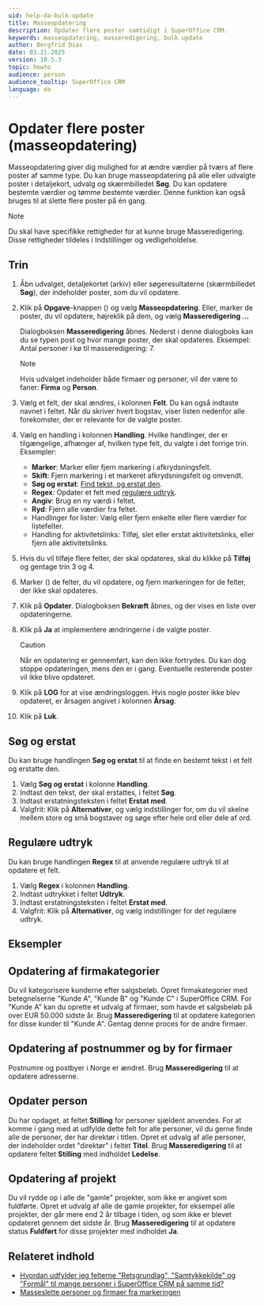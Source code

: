 ```yaml
---
uid: help-da-bulk-update
title: Masseopdatering
description: Opdater flere poster samtidigt i SuperOffice CRM.
keywords: masseopdatering, masseredigering, bulk update
author: Bergfrid Dias
date: 03.21.2025
version: 10.5.3
topic: howto
audience: person
audience_tooltip: SuperOffice CRM
language: da
---
```


# Opdater flere poster (masseopdatering)

Masseopdatering giver dig mulighed for at ændre værdier på tværs af flere poster af samme type. Du kan bruge masseopdatering på alle eller udvalgte poster i detaljekort, udvalg og skærmbilledet **Søg**. Du kan opdatere bestemte værdier og tømme bestemte værdier. Denne funktion kan også bruges til at slette flere poster på én gang.

> [!NOTE]
> Du skal have specifikke rettigheder for at kunne bruge Masseredigering. Disse rettigheder tildeles i Indstillinger og vedligeholdelse.

## Trin

1. Åbn udvalget, detaljekortet (arkiv) eller søgeresultaterne (skærmbilledet **Søg**), der indeholder poster, som du vil opdatere.

2. Klik på **Opgave**-knappen (<i class="ph ph-dots-three-circle-vertical" aria-hidden="true"></i>) og vælg **Masseopdatering**.
    Eller, marker de poster, du vil opdatere, højreklik på dem, og vælg **Masseredigering ...**

    Dialogboksen **Masseredigering** åbnes. Nederst i denne dialogboks kan du se typen post og hvor mange poster, der skal opdateres. Eksempel: Antal personer i kø til masseredigering: 7.

    > [!NOTE]
    > Hvis udvalget indeholder både firmaer og personer, vil der være to faner: **Firma** og **Person**.

3. Vælg et felt, der skal ændres, i kolonnen **Felt**. Du kan også indtaste navnet i feltet. Når du skriver hvert bogstav, viser listen nedenfor alle forekomster, der er relevante for de valgte poster.

4. Vælg en handling i kolonnen **Handling**. Hvilke handlinger, der er tilgængelige, afhænger af, hvilken type felt, du valgte i det forrige trin. Eksempler:

    * **Marker**: Marker eller fjern markering i afkrydsningsfelt.
    * **Skift**: Fjern markering i et markeret afkrydsningsfelt og omvendt.
    * **Søg og erstat**: [Find tekst, og erstat den](#search-and-replace).
    * **Regex**: Opdater et felt med [regulære udtryk](#regex).
    * **Angiv**: Brug en ny værdi i feltet.
    * **Ryd**: Fjern alle værdier fra feltet.
    * Handlinger for lister: Vælg eller fjern enkelte eller flere værdier for listefelter.
    * Handling for aktivitetslinks: Tilføj, slet eller erstat aktivitetslinks, eller fjern alle aktivitetslinks.

5. Hvis du vil tilføje flere felter, der skal opdateres, skal du klikke på **Tilføj** og gentage trin 3 og 4.

6. Marker (<i class="ph ph-check" aria-hidden="true"></i>) de felter, du vil opdatere, og fjern markeringen for de felter, der ikke skal opdateres.

7. Klik på **Opdater**. Dialogboksen **Bekræft** åbnes, og der vises en liste over opdateringerne.

8. Klik på **Ja** at implementere ændringerne i de valgte poster.

   > [!CAUTION]
   > Når en opdatering er gennemført, kan den ikke fortrydes. Du kan dog stoppe opdateringen, mens den er i gang. Eventuelle resterende poster vil ikke blive opdateret.

9. Klik på **LOG** for at vise ændringsloggen. Hvis nogle poster ikke blev opdateret, er årsagen angivet i kolonnen **Årsag**.

10. Klik på **Luk**.

## <a id="search-and-replace"></a>Søg og erstat

Du kan bruge handlingen **Søg og erstat** til at finde en bestemt tekst i et felt og erstatte den.

1. Vælg **Søg og erstat** i kolonne **Handling**.
2. Indtast den tekst, der skal erstattes, i feltet **Søg**.
3. Indtast erstatningsteksten i feltet **Erstat med**.
4. Valgfrit: Klik på **Alternativer**, og vælg indstillinger for, om du vil skelne mellem store og små bogstaver og søge efter hele ord eller dele af ord.

## <a id="regex"></a>Regulære udtryk

Du kan bruge handlingen **Regex** til at anvende regulære udtryk til at opdatere et felt.

1. Vælg **Regex** i kolonnen **Handling**.
2. Indtast udtrykket i feltet **Udtryk**.
3. Indtast erstatningsteksten i feltet **Erstat med**.
4. Valgfrit: Klik på **Alternativer**, og vælg indstillinger for det regulære udtryk.

## Eksempler

## Opdatering af firmakategorier

Du vil kategorisere kunderne efter salgsbeløb. Opret firmakategorier med betegnelserne "Kunde A", "Kunde B" og "Kunde C" i SuperOffice CRM. For "Kunde A" kan du oprette et udvalg af firmaer, som havde et salgsbeløb på over EUR 50.000 sidste år. Brug **Masseredigering** til at opdatere kategorien for disse kunder til "Kunde A". Gentag denne proces for de andre firmaer.

## Opdatering af postnummer og by for firmaer

Postnumre og postbyer i Norge er ændret. Brug **Masseredigering** til at opdatere adresserne.

## Opdater person

Du har opdaget, at feltet **Stilling** for personer sjældent anvendes. For at komme i gang med at udfylde dette felt for alle personer, vil du gerne finde alle de personer, der har direktør i titlen. Opret et udvalg af alle personer, der indeholder ordet "direktør" i feltet **Titel**. Brug **Masseredigering** til at opdatere feltet **Stilling** med indholdet **Ledelse**.

## Opdatering af projekt

Du vil rydde op i alle de "gamle" projekter, som ikke er angivet som fuldførte. Opret et udvalg af alle de gamle projekter, for eksempel alle projekter, der går mere end 2 år tilbage i tiden, og som ikke er blevet opdateret gennem det sidste år. Brug **Masseredigering** til at opdatere status **Fuldført** for disse projekter med indholdet **Ja**.

## Relateret indhold

* [Hvordan udfylder jeg felterne "Retsgrundlag", "Samtykkekilde" og "Formål" til mange personer i SuperOffice CRM på samme tid?][3]
* [Masseslette personer og firmaer fra markeringen][1]

<!-- Referenced links -->
[1]: ../../security/privacy/learn/mass-delete.md
[3]: ../../../en/security/privacy/learn/edit-legal-base.md#bulk
